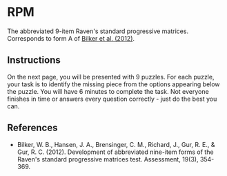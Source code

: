# RPM

The abbreviated 9-item Raven's standard progressive matrices. Corresponds to form A of [Bilker et al. (2012)](https://doi.org/10.1177%2F1073191112446655).

## Instructions
On the next page, you will be presented with 9 puzzles. For each puzzle, your task is to identify the missing piece from the options appearing below the puzzle. You will have 6 minutes to complete the task. Not everyone finishes in time or answers every question correctly - just do the best you can.

## References
- Bilker, W. B., Hansen, J. A., Brensinger, C. M., Richard, J., Gur, R. E., & Gur, R. C. (2012). Development of abbreviated nine-item forms of the Raven's standard progressive matrices test. Assessment, 19(3), 354-369.
